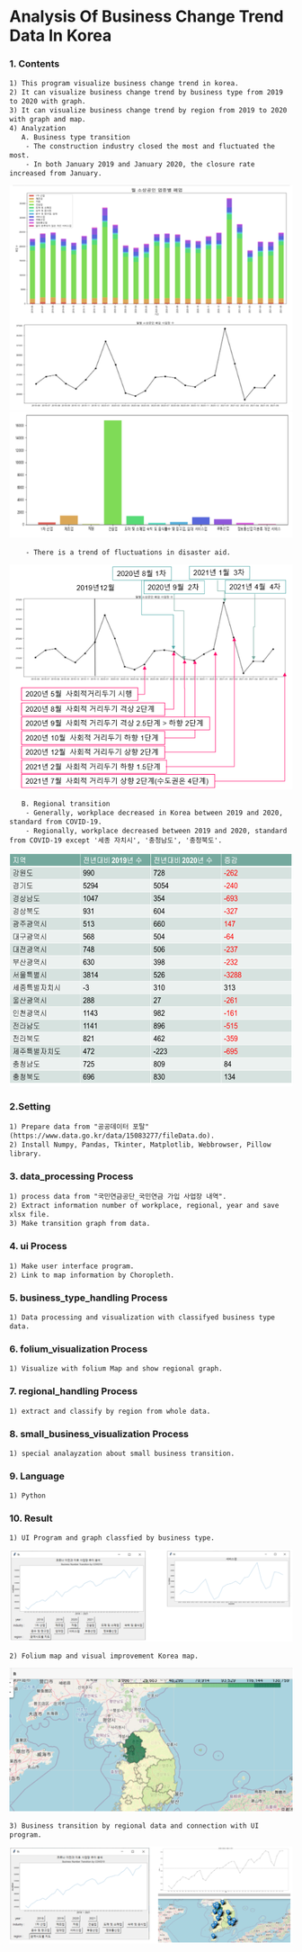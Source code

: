 # Analysis Of Business Change Trend Data In Korea  

### 1. Contents  
    1) This program visualize business change trend in korea.  
    2) It can visualize business change trend by business type from 2019 to 2020 with graph.  
    3) It can visualize business change trend by region from 2019 to 2020 with graph and map.  
    4) Analyzation  
       A. Business type transition  
        - The construction industry closed the most and fluctuated the most.  
        - In both January 2019 and January 2020, the closure rate increased from January.  
![img2](data/img2.png)  
![img3](data/img3.png)  

        - There is a trend of fluctuations in disaster aid.  
![img4](data/img4.png)  

       B. Regional transition  
        - Generally, workplace decreased in Korea between 2019 and 2020, standard from COVID-19.  
        - Regionally, workplace decreased between 2019 and 2020, standard from COVID-19 except '세종 자치시', '충청남도', '충청북도'.  
![img1](data/img1.png)  

### 2.Setting  
    1) Prepare data from "공공데이터 포탈" (https://www.data.go.kr/data/15083277/fileData.do).  
    2) Install Numpy, Pandas, Tkinter, Matplotlib, Webbrowser, Pillow library.  

### 3. data_processing Process  
    1) process data from "국민연금공단_국민연금 가입 사업장 내역".  
    2) Extract information number of workplace, regional, year and save xlsx file.  
    3) Make transition graph from data.  

### 4. ui Process
    1) Make user interface program.  
    2) Link to map information by Choropleth.  

### 5. business_type_handling Process  
    1) Data processing and visualization with classifyed business type data.
  
### 6. folium_visualization Process  
    1) Visualize with folium Map and show regional graph.  

### 7. regional_handling Process  
    1) extract and classify by region from whole data.  

### 8. small_business_visualization Process
    1) special analayzation about small business transition.  

### 9. Language  
    1) Python   
   
### 10. Result  
    1) UI Program and graph classfied by business type.  
![img5](data/img5.png)  

    2) Folium map and visual improvement Korea map.  
![img7](data/img7.png)  

    3) Business transition by regional data and connection with UI program.  
![img6](data/img6.png)  